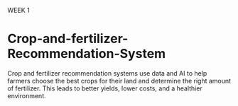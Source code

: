 WEEK 1 
# Crop-and-fertilizer-Recommendation-System
Crop and fertilizer recommendation systems use data and AI to help farmers choose the best crops for their land and determine the right amount of fertilizer. This leads to better yields, lower costs, and a healthier environment.
